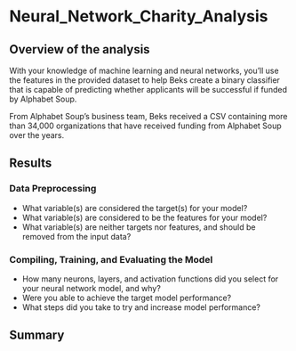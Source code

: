 # Neural_Network_Charity_Analysis

## Overview of the analysis

With your knowledge of machine learning and neural networks, you’ll use the features in the provided dataset to help Beks create a binary classifier that is capable of predicting whether applicants will be successful if funded by Alphabet Soup.

From Alphabet Soup’s business team, Beks received a CSV containing more than 34,000 organizations that have received funding from Alphabet Soup over the years.

## Results

### Data Preprocessing
* What variable(s) are considered the target(s) for your model?
* What variable(s) are considered to be the features for your model?
* What variable(s) are neither targets nor features, and should be removed from the input data?

### Compiling, Training, and Evaluating the Model
* How many neurons, layers, and activation functions did you select for your neural network model, and why?
* Were you able to achieve the target model performance?
* What steps did you take to try and increase model performance?

## Summary
